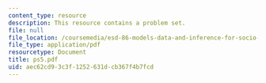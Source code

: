 ```yaml
---
content_type: resource
description: This resource contains a problem set.
file: null
file_location: /coursemedia/esd-86-models-data-and-inference-for-socio-technical-systems-spring-2007/aec62cd93c3f1252631dcb367f4b7fcd_ps5.pdf
file_type: application/pdf
resourcetype: Document
title: ps5.pdf
uid: aec62cd9-3c3f-1252-631d-cb367f4b7fcd
---
```

